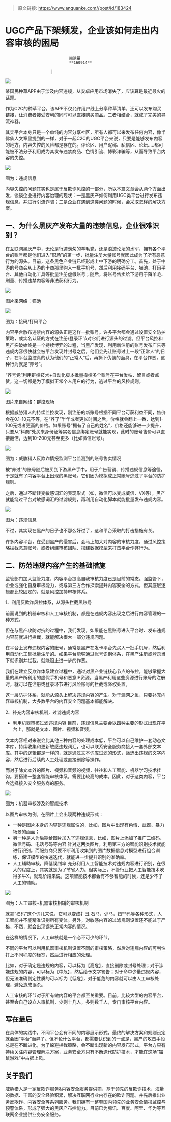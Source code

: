 > 原文链接: https://www.anquanke.com//post/id/183424 


# UGC产品下架频发，企业该如何走出内容审核的困局


                                阅读量   
                                **160914**
                            
                        |
                        
                                                                                    



[![](https://p4.ssl.qhimg.com/t010aeabe0de948d886.jpg)](https://p4.ssl.qhimg.com/t010aeabe0de948d886.jpg)



某国民种草APP由于涉及内容违规，从安卓应用市场消失了，应该算是最近最火的话题。

作为C2C的种草平台，该APP不仅允许用户线上分享种草清单，还可以发布购买链接，让消费者接受安利的同时可以直接购买商品。二者相结合，就成了完美的导流神器。

其实平台本身只是一个单纯的内容分享社区，所有人都可以来发布任何内容，像半佛仙人文章里提到的一样，对于一起C2C的UGC平台来说，只要是能够发布内容的地方，内容失控的风险都是存在的。评论区、用户昵称、私信区、论坛…..都可能被不法分子利用成为其发布违禁商品、色情引流、博彩诈骗等，从而导致平台内容的失控。

[![](https://p3.ssl.qhimg.com/t01eaf6aaf750c421ea.jpg)](https://p3.ssl.qhimg.com/t01eaf6aaf750c421ea.jpg)

图为：违规信息

内容失控的问题其实也是属于反欺诈风控的一部分，所以本篇文章会从两个方面出发，谈谈企业进行内容治理的现状：一是黑灰产如何利用UGC类平台进行发布违规信息，并进行引流诈骗；二是企业在遇到这类问题的时候，会采取怎样的解决方案。



## 一、为什么黑灰产发布大量的违禁信息，企业很难识别？

在互联网黑灰产中，无论是行迹匆匆的羊毛党，还是浪迹论坛的水军，拥有各个平台的账号都是他们进入“职场”的第一步，批量注册大量账号就因此成为了所有恶意行为的源头。目前，这条黑色产业链已经形成上中下游的明确分工。首先，处于中游的号商会从上游的卡商那里购入一批手机号，然后利用接码平台、猫池、打码平台、其他自动化工具等批量注册虚假账号；随后，将账号售卖给下游用于薅羊毛、刷量、传播违禁内容等非法获利行为。

[![](https://p1.ssl.qhimg.com/t0144354a72f82a1151.png)](https://p1.ssl.qhimg.com/t0144354a72f82a1151.png)

图片来网络：猫池

[![](https://p5.ssl.qhimg.com/t01423c2ae029c80d15.png)](https://p5.ssl.qhimg.com/t01423c2ae029c80d15.png)

图为：接码/打码平台

内容平台散布违禁内容的源头正是这样一批账号。许多平台都会通过设置安全防护策略，或实名认证的方式在注册/登录环节对它们进行源头的过滤。但平台风控和黑产突破始终是一个持续博弈的过程，当黑产发现，利用新注册的账号发布广告等违规内容很快就会被平台发现并封号之后，他们会先让账号过上一段“正常人”的日子，在平台监控真的认为他们的“正常人”后，再撕下伪装的面具，在平台作恶，这种行为就是“养号”。

“养号党”利用群控技术+自动化脚本批量操控多个账号在平台发帖、留言或者点赞，这一切都是为了模拟正常个人用户的行为，逃过平台的风控规则。

[![](https://p1.ssl.qhimg.com/t01ebfea9377b15011a.png)](https://p1.ssl.qhimg.com/t01ebfea9377b15011a.png)

图片来自网络：群控现场

根据威胁猎人的持续监控发现，刚注册的新账号根据不同平台可获利益不同，售价会在0.1-10元不等，在“养了”半年或者更长时间之后，价格就会翻上一番，达到1-100元或者更高的价格。如果账号“拥有了自己的姓名”，价格还能够进一步提升，只要从“料商”处买来身份证等实名信息绑定账号就能实现，此时的账号售价可以直接翻倍，达到10-200元甚至更多（比如微信账号）。

[![](https://p2.ssl.qhimg.com/t0152633efa0ed9546e.png)](https://p2.ssl.qhimg.com/t0152633efa0ed9546e.png)

图为：威胁猎人反欺诈情报监测平台监测到的账号售卖情况

被“养过”的账号随后被买到下游黑产手中，用于广告营销、传播违规信息等途径，于是就有了内容平台上出现的黑账号。它们因为模拟成正常账号逃过了平台的防护规则。

之后，通过不断转变敏感词汇的表现形式（如，微信可以变成威信、VX等），黑产就能绕过平台对敏感词汇的过滤规则，再利用自动化脚本就能批量发布违规内容。

[![](https://p1.ssl.qhimg.com/t013384f6966e445c9f.jpg)](https://p1.ssl.qhimg.com/t013384f6966e445c9f.jpg)

图为：违规信息

不过，其实现在黑产的日子也不那么好过了，这和平台采取的打击措施有关。

许多内容平台，在受到黑产的侵害后，会马上加大对内容的审核力度，通过风控策略拦截恶意账号，或者组建审核团队、搭建数据模型来打击平台作弊行为。



## 二、防范违规内容产生的基础措施

监管部门加大监管力度，内容平台提高自我审核力度已是目前的常态。强监管下，企业或强化自身审核能力，或与第三方合作探索提升内容安全的方式，但其底层逻辑都比较固定的，就是风控加持审核体系。

1、利用反欺诈风控体系，从源头拦截黑账号

前面说到的机器审核和人工审核机制，都是在违规内容出现之后进行内容管理的一种方式。

但在与黑产攻防对抗的过程中，我们发现，如果能在黑账号进入平台时、发布违规内容前就进行拦截，就能解决很大一部分违规问题。

在平台上发布违规内容的账号，通常是黑产在发卡平台先买入一批手机号，然后利用自动化工具批量注册的。如果平台能够通过账号识别体系，在黑产注册或登录当下就识别并拦截，就能阻止进一步的作恶。

我们在建立反欺诈体系建立过程中，通过对黑产业链核心节点的布控，能够掌握大量的黑产所利用的虚假手机号和恶意IP资源。当黑产利用这些资源进行账号的注册时，就可以在注册或登录环节进行风险账号的拦截或降权处置。

这一层防护体系，就能从源头上解决违规内容的产生。对于漏网之鱼，只要补充内容审核机制，大多数平台的内容安全问题基本都能解决。

2、补充内容审核机制，过滤违规内容
- 利用机器审核过滤违规内容
目前，违规信息主要会以四种主要的形式出现在平台上，那就是文本、图片、视频和音频。

文本内容相对来说会比其他三种内容的处理成本低，平台可以自己维护一套动态文本库，持续收集和更新敏感违规词汇，也可以联系安全服务商接入一套外部文本库。其中的逻辑都是一样的，就是通过文本词库过滤的形式，筛选出违规的文字内容，然后进行后续的人工处理或直接删除等操作。

而对于除文本外的图片、视频和音频的视频，往往和人工智能、机器学习技术挂钩。要搭建一整套智能审核体系，需要比较高的成本。因此，对于这类内容，平台会选择接入安全服务商的服务。

[![](https://p0.ssl.qhimg.com/t013d4d8bbbef85e68a.png)](https://p0.ssl.qhimg.com/t013d4d8bbbef85e68a.png)

图为：机器审核涉及的智能技术

以图片审核为例。在图片上会出现两种违规形式：
- 一种是图片本身的内容是违规属性的，比如，图片中出现有色情、武器、暴力场景的画面；
- 另一种是人为后期给图片加入了违规信息，比如，图片上添加了推广二维码、微信号码、电话号码等内容
针对这两类图片，利用第三方的智能识别技术就能进行识别。而服务商只要不断利用收集到的图片数据信息对模型进行组合训练，保证模型的快速迭代，就能进一步提升识别的准确率。
- 人工辅助审核，降低误判率
充分利用人工智能技术对违规内容进行识别，在很大的程度上，其实就是为了节省人力。但实际上，不管行业把人工智能技术吹得多牛X，就现阶段来说，这项智能技术都会有不够智能的时候，还是少不了人工的辅助。

[![](https://p1.ssl.qhimg.com/t010726212efd7dd5fc.png)](https://p1.ssl.qhimg.com/t010726212efd7dd5fc.png)

图为：人工审核+机器审核相辅的审核机制

就拿“扫码”这个词儿来说，它可以变成扌彐 石马，少马，扫**码等各种形式，人工智能并不能精准识别所有变体。另外，对敏感内容的过滤规则设置还不能过于严格，不然，就会出现误杀正常内容的情况。

在这样的情况下，人工审核就是一个必不可少的环节。

不同的平台可以利用机器审核机制设置不同的审核策略，然后对违规内容的可判性打上不同程度的标签，然后进行相应的处理。

比如，对于确定是违规的内容，可以标为【高危】，直接删除或封号处理；对于涉嫌违规的内容，可以标为【中危】，然后给予文字警告；对于命中少量违规内容，但无法准确判定性质的可以标为【低危】，对于低危的内容就可以由人工审核处理，避免造成误杀。

人工审核的环节对于所有做内容的平台都至关重要。目前，比较大型的内容平台，甚至会自己设立人审机制，少则十几人，多则数千人，专门审核平台内容。



## 写在最后

在具体的实践中，不同平台会有不同的内容展示形式，最终的解决方案和规则设定就会因“平台”而异了。但不论什么平台，都需要认识到的一点是，黑产的攻击手段总是在不断进化，为了躲避拦截策略，会不断出现新的内容发布形式，平台方只有持续关注内容管理解决方案，业务安全方只有不断迭代防护技术，才能在这场“猫鼠游戏”中占据上风。



## 关于我们

威胁猎人是一家反欺诈服务&amp;内容安全服务提供商，基于领先的反欺诈技术、海量的数据、丰富的安全经验积累，解决互联网行业内存在的欺诈问题。并先后推出业务反欺诈、内容安全等系列服务。我们拥有一整套国内领先的业务安全情报监控与预警体系，形成了强大的黑灰产布控能力。目前已为腾讯、百度、阿里、华为等互联网企业提供业务安全服务。
